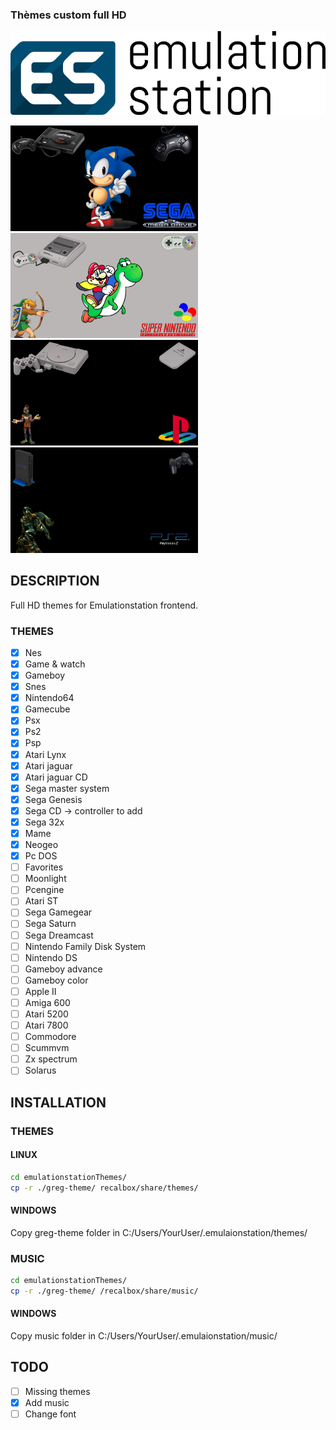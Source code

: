 ### Thèmes custom full HD ###

![logo](docs/ES-logo.png)

<p float="left">
  <img src="custom/megadrive/art/gen_art.png" width="300" />
  <img src="custom/snes/art/snes_art.png" width="300" /> 
  <img src="custom/psx/art/psx_art.png" width="300" />
  <img src="custom/ps2/art/ps2_art.png" width="300" />
</p>


## DESCRIPTION

Full HD themes for Emulationstation frontend.

### THEMES

- [x] Nes
- [x] Game & watch
- [x] Gameboy
- [x] Snes
- [x] Nintendo64
- [x] Gamecube
- [x] Psx
- [x] Ps2
- [x] Psp
- [x] Atari Lynx
- [x] Atari jaguar
- [x] Atari jaguar CD
- [x] Sega master system
- [x] Sega Genesis
- [x] Sega CD -> controller to add
- [x] Sega 32x
- [x] Mame
- [x] Neogeo
- [x] Pc DOS
- [ ] Favorites
- [ ] Moonlight
- [ ] Pcengine
- [ ] Atari ST
- [ ] Sega Gamegear
- [ ] Sega Saturn
- [ ] Sega Dreamcast
- [ ] Nintendo Family Disk System
- [ ] Nintendo DS
- [ ] Gameboy advance
- [ ] Gameboy color
- [ ] Apple II
- [ ] Amiga 600
- [ ] Atari 5200
- [ ] Atari 7800
- [ ] Commodore
- [ ] Scummvm
- [ ] Zx spectrum
- [ ] Solarus

## INSTALLATION

### THEMES

#### LINUX

```bash
cd emulationstationThemes/
cp -r ./greg-theme/ recalbox/share/themes/
```

#### WINDOWS

Copy greg-theme folder in C:/Users/YourUser/.emulaionstation/themes/

### MUSIC

```bash
cd emulationstationThemes/
cp -r ./greg-theme/ /recalbox/share/music/
```

#### WINDOWS

Copy music folder in C:/Users/YourUser/.emulaionstation/music/

## TODO

- [ ] Missing themes
- [x] Add music
- [ ] Change font